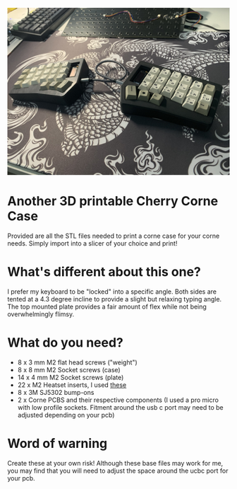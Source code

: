 ![alt text](https://github.com/bevin-kbds/Misc-Keyboard-Accessories/blob/main/Bevins-Corne-Case/Images/corne1.png)
# Another 3D printable Cherry Corne Case
Provided are all the STL files needed to print a corne case for your corne needs.
Simply import into a slicer of your choice and print!
# What's different about this one?
I prefer my keyboard to be "locked" into a specific angle. Both sides are tented at a 4.3 degree incline to provide a slight but relaxing typing angle.
The top mounted plate provides a fair amount of flex while not being overwhelmingly flimsy. 
# What do you need?
* 8 x 3 mm M2 flat head screws ("weight")
* 8 x 8 mm M2 Socket screws (case)
* 14 x 4 mm M2 Socket screws (plate)
* 22 x M2 Heatset inserts, I used [these](https://www.amazon.com/a16041800ux0766-Cylinder-Injection-Molding-Embedded/dp/B01IZ157KS/)
* 8 x 3M SJ5302 bump-ons
* 2 x Corne PCBS and their respective components (I used a pro micro with low profile sockets. Fitment around the usb c port may need to be adjusted depending on your pcb)
# Word of warning
Create these at your own risk! Although these base files may work for me, you may find that you will need to adjust the space around the ucbc port for your pcb.
